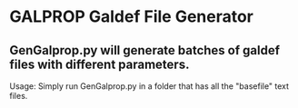 # GALPROP Galdef File Generator
## GenGalprop.py will generate batches of galdef files with different parameters.

Usage:
  Simply run GenGalprop.py in a folder that has all the "basefile" text files.
